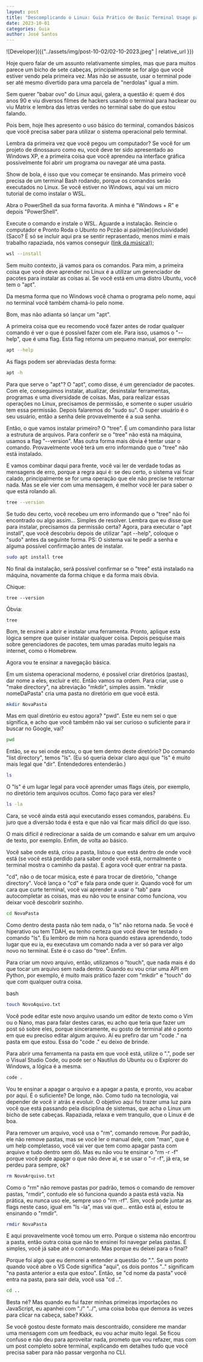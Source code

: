 ```yaml
---
layout: post
title: "Descomplicando o Linux: Guia Prático de Basic Terminal Usage para Jovens Devs"
date: 2023-10-01
categories: Guia
author: José Santos
---
```


![Developer]({{"../assets/img/post-10-02/02-10-2023.jpeg" | relative_url }})

Hoje quero falar de um assunto relativamente simples, mas que para muitos parece um bicho de sete cabeças, principalmente se for algo que você estiver vendo pela primeira vez. Mas não se assuste, usar o terminal pode ser até mesmo divertido para uma parcela de "nerdolas" igual a mim.

Sem querer "babar ovo" do Linux aqui, galera, a questão é: quem é dos anos 90 e viu diversos filmes de hackers usando o terminal para hackear ou viu Matrix e lembra das letras verdes no terminal sabe do que estou falando.

Pois bem, hoje lhes apresento o uso básico do terminal, comandos básicos que você precisa saber para utilizar o sistema operacional pelo terminal.

Lembra da primeira vez que você pegou um computador? Se você for um projeto de dinossauro como eu, você deve ter sido apresentado ao Windows XP, e a primeira coisa que você aprendeu na interface gráfica possivelmente foi abrir um programa ou navegar até uma pasta.

Show de bola, é isso que vou começar te ensinando. Mas primeiro você precisa de um terminal Bash rodando, porque os comandos serão executados no Linux. Se você estiver no Windows, aqui vai um micro tutorial de como instalar o WSL.

Abra o PowerShell da sua forma favorita. A minha é "Windows + R" e depois "PowerShell".

Execute o comando e instale o WSL. Aguarde a instalação. Reincie o computador e Pronto Roda o Ubunto no Pczão ai pai(mãe)(inclusividade)(Saco? É só se incluir aqui pra se sentir reprasentado, menos mimi e mais trabalho rapaziada, nós vamos conseguir ([link da música](https://www.youtube.com/watch?v=0tKbFQJ2XJ8)));
```bash
wsl --install
```
Sem muito contexto, já vamos para os comandos. Para mim, a primeira coisa que você deve aprender no Linux é a utilizar um gerenciador de pacotes para instalar as coisas aí. Se você está em uma distro Ubuntu, você tem o "apt".

Da mesma forma que no Windows você chama o programa pelo nome, aqui no terminal você também chamá-lo pelo nome.

Bom, mas não adianta só lançar um "apt".

A primeira coisa que eu recomendo você fazer antes de rodar qualquer comando é ver o que é possível fazer com ele. Para isso, usamos o "--help", que é uma flag. Esta flag retorna um pequeno manual, por exemplo:
```bash
apt --help
```

As flags podem ser abreviadas desta forma:

```bash
apt -h
```
Para que serve o "apt"? O "apt", como disse, é um gerenciador de pacotes. Com ele, conseguimos instalar, atualizar, desinstalar ferramentas, programas e uma diversidade de coisas. Mas, para realizar essas operações no Linux, precisamos de permissão, e somente o super usuário tem essa permissão. Depois falaremos do "sudo su". O super usuário é o seu usuário, então a senha dele provavelmente é a sua senha.

Então, o que vamos instalar primeiro? O "tree". É um comandinho para listar a estrutura de arquivos. Para conferir se o "tree" não está na máquina, usamos a flag "--version". Mas outra forma mais óbvia é tentar usar o comando. Provavelmente você terá um erro informando que o "tree" não está instalado.

E vamos combinar daqui para frente, você vai ler de verdade todas as mensagens de erro, porque a regra aqui é: se deu certo, o sistema vai ficar calado, principalmente se for uma operação que ele não precise te retornar nada. Mas se ele vier com uma mensagem, é melhor você ler para saber o que está rolando ali.
```bash
tree --version
```

Se tudo deu certo, você recebeu um erro informando que o "tree" não foi encontrado ou algo assim... Simples de resolver. Lembra que eu disse que para instalar, precisamos da permissão certa? Agora, para executar o "apt install", que você descobriu depois de utilizar "apt --help", coloque o "sudo" antes da seguinte forma. PS: O sistema vai te pedir a senha e alguma possível confirmação antes de instalar.

```bash
sudo apt install tree
```

No final da instalação, será possível confirmar se o "tree" está instalado na máquina, novamente da forma chique e da forma mais óbvia.

Chique:
```
tree --version
```

Óbvia:

```
tree
```

Bom, te ensinei a abrir e instalar uma ferramenta. Pronto, aplique esta lógica sempre que quiser instalar qualquer coisa. Depois pesquise mais sobre gerenciadores de pacotes, tem umas paradas muito legais na internet, como o Homebrew.

Agora vou te ensinar a navegação básica.

Em um sistema operacional moderno, é possível criar diretórios (pastas), dar nome a eles, excluir e etc. Então vamos na ordem. Para criar, use o "make directory", na abreviação "mkdir", simples assim. "mkdir nomeDaPasta" cria uma pasta no diretório em que você está.

```bash
mkdir NovaPasta

```

Mas em qual diretório eu estou agora? "pwd". Este eu nem sei o que significa, e acho que você também não vai ser curioso o suficiente para ir buscar no Google, vai?

```bash
pwd

```  

Então, se eu sei onde estou, o que tem dentro deste diretório? Do comando "list directory", temos "ls". (Eu só queria deixar claro aqui que "ls" é muito mais legal que "dir". Entendedores entenderão.)

```bash
ls
```

O "ls" é um lugar legal para você aprender umas flags úteis, por exemplo, no diretório tem arquivos ocultos. Como faço para ver eles?

```bash
ls -la
```

Cara, se você ainda está aqui executando esses comandos, parabéns. Eu juro que a diversão toda é esta e que não vai ficar mais difícil do que isso.

O mais difícil é redirecionar a saída de um comando e salvar em um arquivo de texto, por exemplo. Enfim, de volta ao básico.

Você sabe onde está, criou a pasta, listou o que está dentro de onde você está (se você está perdido para saber onde você está, normalmente o terminal mostra o caminho da pasta). E agora você quer entrar na pasta.

"cd", não o de tocar música, este é para trocar de diretório, "change directory". Você lança o "cd" e fala para onde quer ir. Quando você for um cara que curte terminal, você vai aprender a usar o "tab" para autocompletar as coisas, mas eu não vou te ensinar como funciona, vou deixar você descobrir sozinho.

```bash
cd NovaPasta
```
Como dentro desta pasta não tem nada, o "ls" não retorna nada. Se você é hiperativo ou tem TDAH, eu tenho certeza que você deve ter testado o comando "ls". Eu lembro de mim na hora quando estava aprendendo, todo lugar que eu ia, eu executava um comando nada a ver só para ver algo novo no terminal. Este é o caso do "tree". Enfim.

Para criar um novo arquivo, então, utilizamos o "touch", que nada mais é do que tocar um arquivo sem nada dentro. Quando eu vou criar uma API em Python, por exemplo, é muito mais prático fazer com "mkdir" e "touch" do que com qualquer outra coisa.

bash


```bash
touch NovoAquivo.txt

```

Você pode editar este novo arquivo usando um editor de texto como o Vim ou o Nano, mas para falar destes caras, eu acho que teria que fazer um post só sobre eles, porque sinceramente, eu gosto de terminal até o ponto em que eu preciso editar algum arquivo. Aí eu prefiro dar um "code ." na pasta em que estou. Essa do "code ." eu deixo de brinde.

Para abrir uma ferramenta na pasta em que você está, utilize o ".", pode ser o Visual Studio Code, ou pode ser o Nautilus do Ubuntu ou o Explorer do Windows, a lógica é a mesma.


```bash
code .
```
Vou te ensinar a apagar o arquivo e a apagar a pasta, e pronto, vou acabar por aqui. É o suficiente? De longe, não. Como tudo na tecnologia, vai depender de você ir atrás e evoluir. O objetivo aqui foi trazer uma luz para você que está passando pela disciplina de sistemas, que acha o Linux um bicho de sete cabeças. Rapaziada, relaxa e vem tranquilo, que o Linux é de boa.

Para remover um arquivo, você usa o "rm", comando remove. Por padrão, ele não remove pastas, mas se você ler o manual dele, com "man", que é um help completasso, você vai ver que tem como apagar pasta com arquivo e tudo dentro sem dó. Mas eu não vou te ensinar o "rm -r -f" porque você pode apagar o que não deve aí, e se usar o "-r -f", já era, se perdeu para sempre, ok?

```bash
rm NovoArquivo.txt
```
Como o "rm" não remove pastas por padrão, temos o comando de remover pastas, "rmdir", contudo ele só funciona quando a pasta está vazia. Na prática, eu nunca uso ele, sempre uso o "rm -rf". Sim, você pode juntar as flags neste caso, igual em "ls -la", mas vai que... então está aí, estou te ensinando o "rmdir".

```bash
rmdir NovaPasta
```
E aqui provavelmente você tomou um erro. Porque o sistema não encontrou a pasta, então outra coisa que não te ensinei foi navegar pelas pastas. É simples, você já sabe até o comando. Mas porque eu deixei para o final?

Porque foi algo que eu demorei a entender a questão do ".". Se um ponto quando você abre o VS Code significa "aqui", os dois pontos ".." significam "na pasta anterior a esta que estou". Então, se "cd nome da pasta" você entra na pasta, para sair dela, você usa "cd ..".

```bash
cd ..
```

Besta né? Mas quando eu fui fazer minhas primeiras importações no JavaScript, eu apanhei com "./" "../", uma coisa boba que demora às vezes para clicar na cabeça, sabe? Kkkk.

Se você gostou deste formato mais descontraído, considere me mandar uma mensagem com um feedback, eu vou achar muito legal. Se ficou confuso e não deu para aproveitar nada, prometo que vou refazer, mas com um post completo sobre terminal, explicando em detalhes tudo que você precisa saber para não passar vergonha no CLI.


 
